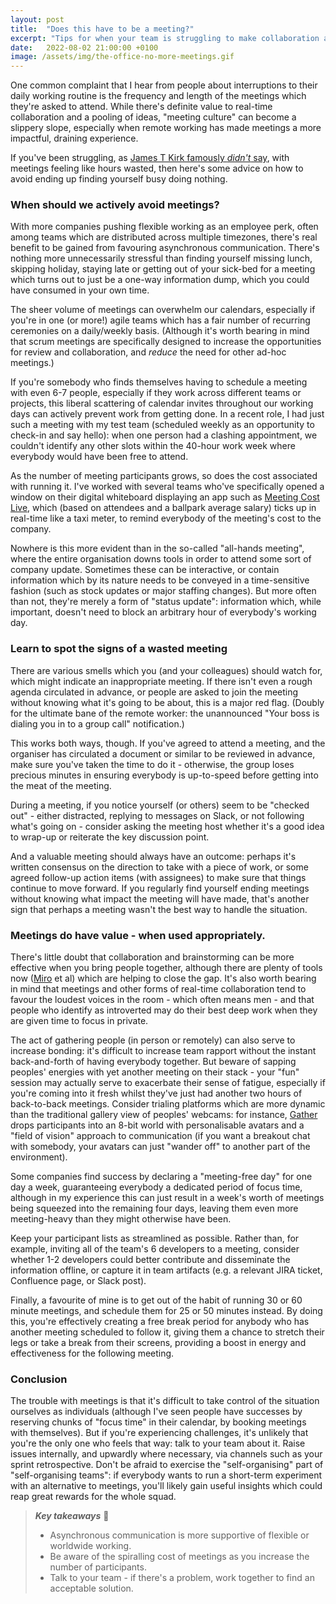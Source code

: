 ```yaml
---
layout: post
title:  "Does this have to be a meeting?"
excerpt: "Tips for when your team is struggling to make collaboration and productivity mix."
date:   2022-08-02 21:00:00 +0100
image: /assets/img/the-office-no-more-meetings.gif
---
```


One common complaint that I hear from people about interruptions to their daily working routine is the frequency and length of the meetings which they're asked to attend. While there's definite value to real-time collaboration and a pooling of ideas, "meeting culture" can become a slippery slope, especially when remote working has made meetings a more impactful, draining experience.

If you've been struggling, as [James T Kirk famously _didn't_ say](https://www.snopes.com/fact-check/minutes-taken/), with meetings feeling like hours wasted, then here's some advice on how to avoid ending up finding yourself busy doing nothing.

### When should we actively avoid meetings?

With more companies pushing flexible working as an employee perk, often among teams which are distributed across multiple timezones, there's real benefit to be gained from favouring asynchronous communication. There's nothing more unnecessarily stressful than finding yourself missing lunch, skipping holiday, staying late or getting out of your sick-bed for a meeting which turns out to just be a one-way information dump, which you could have consumed in your own time.

The sheer volume of meetings can overwhelm our calendars, especially if you're in one (or more!) agile teams which has a fair number of recurring ceremonies on a daily/weekly basis. (Although it's worth bearing in mind that scrum meetings are specifically designed to increase the opportunities for review and collaboration, and _reduce_ the need for other ad-hoc meetings.)

If you're somebody who finds themselves having to schedule a meeting with even 6-7 people, especially if they work across different teams or projects, this liberal scattering of calendar invites throughout our working days can actively prevent work from getting done. In a recent role, I had just such a meeting with my test team (scheduled weekly as an opportunity to check-in and say hello): when one person had a clashing appointment, we couldn't identify any other slots within the 40-hour work week where everybody would have been free to attend.

As the number of meeting participants grows, so does the cost associated with running it. I've worked with several teams who've specifically opened a window on their digital whiteboard displaying an app such as [Meeting Cost Live](https://meetingcost.live/), which (based on attendees and a ballpark average salary) ticks up in real-time like a taxi meter, to remind everybody of the meeting's cost to the company.

Nowhere is this more evident than in the so-called "all-hands meeting", where the entire organisation downs tools in order to attend some sort of company update. Sometimes these can be interactive, or contain information which by its nature needs to be conveyed in a time-sensitive fashion (such as stock updates or major staffing changes). But more often than not, they're merely a form of "status update": information which, while important, doesn't need to block an arbitrary hour of everybody's working day.

### Learn to spot the signs of a wasted meeting

There are various smells which you (and your colleagues) should watch for, which might indicate an inappropriate meeting. If there isn't even a rough agenda circulated in advance, or people are asked to join the meeting without knowing what it's going to be about, this is a major red flag. (Doubly for the ultimate bane of the remote worker: the unannounced "Your boss is dialing you in to a group call" notification.)

This works both ways, though. If you've agreed to attend a meeting, and the organiser has circulated a document or similar to be reviewed in advance, make sure you've taken the time to do it - otherwise, the group loses precious minutes in ensuring everybody is up-to-speed before getting into the meat of the meeting.

During a meeting, if you notice yourself (or others) seem to be "checked out" - either distracted, replying to messages on Slack, or not following what's going on - consider asking the meeting host whether it's a good idea to wrap-up or reiterate the key discussion point.

And a valuable meeting should always have an outcome: perhaps it's written consensus on the direction to take with a piece of work, or some agreed follow-up action items (with assignees) to make sure that things continue to move forward. If you regularly find yourself ending meetings without knowing what impact the meeting will have made, that's another sign that perhaps a meeting wasn't the best way to handle the situation.

### Meetings do have value - when used appropriately.

There's little doubt that collaboration and brainstorming can be more effective when you bring people together, although there are plenty of tools now ([Miro](https://miro.com/) et al) which are helping to close the gap. It's also worth bearing in mind that meetings and other forms of real-time collaboration tend to favour the loudest voices in the room - which often means men - and that people who identify as introverted may do their best deep work when they are given time to focus in private.

The act of gathering people (in person or remotely) can also serve to increase bonding: it's difficult to increase team rapport without the instant back-and-forth of having everybody together. But beware of sapping peoples' energies with yet another meeting on their stack - your "fun" session may actually serve to exacerbate their sense of fatigue, especially if you're coming into it fresh whilst they've just had another two hours of back-to-back meetings. Consider trialing platforms which are more dynamic than the traditional gallery view of peoples' webcams: for instance, [Gather](https://www.gather.town/) drops participants into an 8-bit world with personalisable avatars and a "field of vision" approach to communication (if you want a breakout chat with somebody, your avatars can just "wander off" to another part of the environment).

Some companies find success by declaring a "meeting-free day" for one day a week, guaranteeing everybody a dedicated period of focus time, although in my experience this can just result in a week's worth of meetings being squeezed into the remaining four days, leaving them even more meeting-heavy than they might otherwise have been.

Keep your participant lists as streamlined as possible. Rather than, for example, inviting all of the team's 6 developers to a meeting, consider whether 1-2 developers could better contribute and disseminate the information offline, or capture it in team artifacts (e.g. a relevant JIRA ticket, Confluence page, or Slack post).

Finally, a favourite of mine is to get out of the habit of running 30 or 60 minute meetings, and schedule them for 25 or 50 minutes instead. By doing this, you're effectively creating a free break period for anybody who has another meeting scheduled to follow it, giving them a chance to stretch their legs or take a break from their screens, providing a boost in energy and effectiveness for the following meeting.

### Conclusion

The trouble with meetings is that it's difficult to take control of the situation ourselves as individuals (although I've seen people have successes by reserving chunks of "focus time" in their calendar, by booking meetings with themselves). But if you're experiencing challenges, it's unlikely that you're the only one who feels that way: talk to your team about it. Raise issues internally, and upwardly where necessary, via channels such as your sprint retrospective. Don't be afraid to exercise the "self-organising" part of "self-organising teams": if everybody wants to run a short-term experiment with an alternative to meetings, you'll likely gain useful insights which could reap great rewards for the whole squad.

> **_Key takeaways_** 📝  
> * Asynchronous communication is more supportive of flexible or worldwide working.
> * Be aware of the spiralling cost of meetings as you increase the number of participants.
> * Talk to your team - if there's a problem, work together to find an acceptable solution.